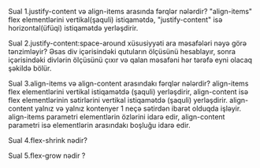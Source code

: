 Sual 1.justify-content və align-items arasında fərqlər nələrdir? "align-items" flex elementlərini vertikal(şaquli) istiqamətdə, "justify-content" isə horizontal(üfüqi) istiqamətdə yerləşdirir.

Sual 2.justify-content:space-around xüsusiyyəti ara məsafələri nəyə görə tənzimləyir? Əsas div içərisindəki qutuların ölçüsünü hesablayır, sonra içərisindəki divlərin ölçüsünü çıxır və qalan məsafəni hər tərəfə eyni olacaq şəkildə bölür.

Sual 3.align-items və align-content arasındakı fərqlər nələrdir?  align-items flex elementlərini vertikal istiqamətdə (şaquli) yerləşdirir, align-content isə flex elementlərinin sətirlərini vertikal istiqamətdə (şaquli) yerləşdirir. align-content yalnız və yalnız kontenyer 1 neçə sətirdən ibarət olduqda işləyir. align-items parametri elementlərin özlərini idarə edir, align-content parametri isə elementlərin arasındakı boşluğu idarə edir.

Sual 4.flex-shrink nədir?

Sual 5.flex-grow nədir ?